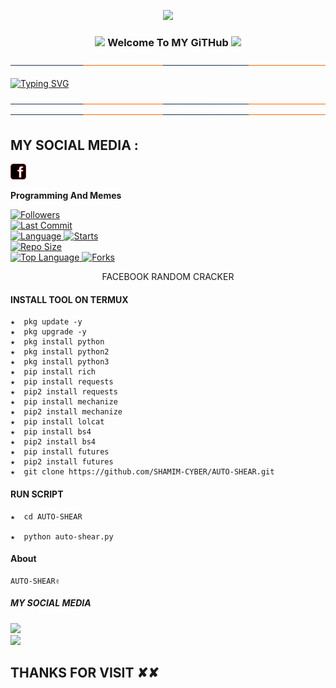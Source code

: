 <p align="center"><img src="https://img.shields.io/badge/I Am %20A BANGLADESHI- PROGRAMMER-green?colorA=%23ff0000&colorB=%23017e40&style=flat-square">
 
<h3 align="center">
  <img src="https://emoji.discord.st/emojis/768b108d-274f-4f44-a634-8477b16efce7.gif" width="30">
   Welcome To MY GiTHub
  <img src="https://emoji.discord.st/emojis/768b108d-274f-4f44-a634-8477b16efce7.gif" width="30">
</h3>
 
<img align="center" alt="line" src="https://github.com/DalpatRathore/dalpatrathore/blob/main/assets/images/line-1.svg">
 
[![Typing SVG](https://readme-typing-svg.herokuapp.com?color=%23F70B10&size=27&lines=SHAMIM-CYBER;+It's+Not+Just+My+Name;It's+A+Brand)](https://git.io/typing-svg)
 
</p>
 
<img align="center" alt="line" src="https://github.com/DalpatRathore/dalpatrathore/blob/main/assets/images/line-1.svg">
 
<img align="center" alt="line" src="https://github.com/DalpatRathore/dalpatrathore/blob/main/assets/images/line-1.svg">
 
   ##  MY SOCIAL MEDIA : <br>
 
<a href="https://www.facebook.com/S.F.404" target="_blank"><img src="https://github.com/Azim-vau/Azim-vau/blob/main/IMAGE/facebook.png" alt="alt text" width="25" height="25"></a> 
                         
  
____Programming And Memes____
 
<a href="https://github.com/SHAMIM-CYBER/followers">
<img title="Followers" src="https://img.shields.io/github/followers/SHAMIM-CYBER?label=Followers&color=blue&style=flat-square"></a>
 
<br>
  <a href="https://github.com/SHAMIM-CYBER/termux-style/stargazers/">
  <a href="https://github.com/SHAMIM-CYBER/Multi_Cracker">
    <img alt="Last Commit" src="https://img.shields.io/github/last-commit/SHAMIM-CYBER/Multi_Cracker.svg"/>
  </a>
<br>
  <a href="https://github.com/SHAMIM-CYBER/Multi_Cracker">
    <img alt="Language" src="https://img.shields.io/github/languages/count/SHAMIM-CYBER/Multi_Cracker.svg"/>
  </a>
  <a href="git clone https://github.com/SHAMIM-CYBER/AUTO-SHEAR.git">
    <img alt="Starts" src="https://img.shields.io/github/stars/SHAMIM-CYBER/Multi_Cracker.svg"/>
  </a>
<br>
<a href="git clone https://github.com/SHAMIM-CYBER/AUTO-SHEAR.git">
    <img alt="Repo Size" src="https://img.shields.io/github/repo-size/SHAMIM-CYBER/Multi_Cracker.svg"/>
  </a>
<br>
<a href="https://github.com/SHAMIM-CYBER/Multi_Cracker">
    <img alt="Top Language" src="https://img.shields.io/github/languages/top/SHAMIM-CYBER/Multi_Cracker.svg"/> <a                                                                                                        href="https://github.com/Azim-vau/uidcr3k">
    <img alt="Forks" src="https://img.shields.io/github/forks/SHAMIM-CYBER/Multi_Cracker.svg"/>
  </a>
</div>
 
</br>
<p align="center">
      FACEBOOK RANDOM CRACKER
</p>
 
#### INSTALL TOOL ON TERMUX
```shell
★  pkg update -y
★  pkg upgrade -y
★  pkg install python
★  pkg install python2
★  pkg install python3
★  pip install rich
★  pip install requests
★  pip2 install requests
★  pip install mechanize
★  pip2 install mechanize
★  pip install lolcat
★  pip install bs4
★  pip2 install bs4
★  pip install futures
★  pip2 install futures
★  git clone https://github.com/SHAMIM-CYBER/AUTO-SHEAR.git
```
#### RUN SCRIPT
```shell
★  cd AUTO-SHEAR
 
★  python auto-shear.py
```
#### About
```shell
AUTO-SHEAR✌️
```
 
##### MY SOCIAL MEDIA
 
[![](https://img.shields.io/badge/Github-black?logo=Github&logoColor=red&labelColor=black)](https://github.com/SHAMIM-CYBER) <br>
[![](https://img.shields.io/badge/Facebook-black?logo=Facebook&logoColor=red&labelColor=black)](https://www.facebook.com/MATAL.SHAMIM.TERA.REAL.ABBU) <br>
 
 
<h2> THANKS FOR VISIT ✘✘ <h2\>
 
 
